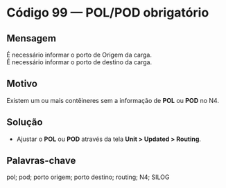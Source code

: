 # Código 99 — POL/POD obrigatório

## Mensagem
É necessário informar o porto de Origem da carga.  
É necessário informar o porto de destino da carga.

## Motivo
Existem um ou mais contêineres sem a informação de **POL** ou **POD** no N4.

## Solução
- Ajustar o **POL** ou **POD** através da tela **Unit > Updated > Routing**.

## Palavras-chave
pol; pod; porto origem; porto destino; routing; N4; SILOG
